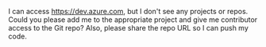 I can access https://dev.azure.com, but I don't see any projects or repos.
Could you please add me to the appropriate project and give me contributor access to the Git repo?
Also, please share the repo URL so I can push my code.

